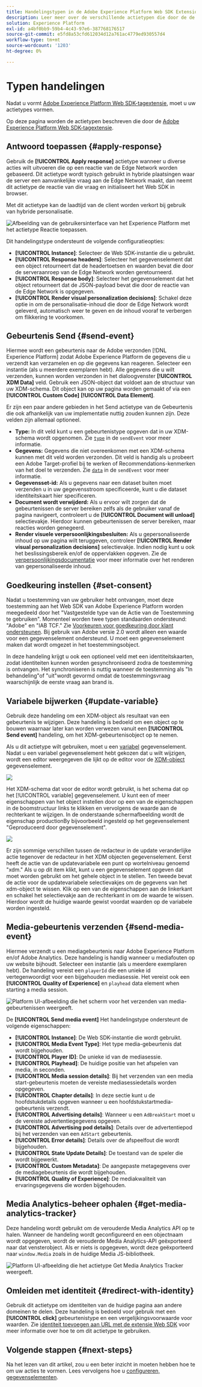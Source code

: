 ```yaml
---
title: Handelingstypen in de Adobe Experience Platform Web SDK Extension
description: Leer meer over de verschillende actietypen die door de de marktextensie van SDK van het Web van Adobe Experience Platform worden verstrekt.
solution: Experience Platform
exl-id: a4bf0bb9-59b4-4c43-97e6-387768176517
source-git-commit: e5fd8a53cfd612034d12a761ac4779ed930557d4
workflow-type: tm+mt
source-wordcount: '1203'
ht-degree: 0%

---
```



# Typen handelingen

Nadat u vormt [Adobe Experience Platform Web SDK-tagextensie](web-sdk-extension-configuration.md), moet u uw actietypes vormen.

Op deze pagina worden de actietypen beschreven die door de [Adobe Experience Platform Web SDK-tagextensie](web-sdk-extension-configuration.md).


## Antwoord toepassen {#apply-response}

Gebruik de **[!UICONTROL Apply response]** actietype wanneer u diverse acties wilt uitvoeren die op een reactie van de Edge Network worden gebaseerd. Dit actietype wordt typisch gebruikt in hybride plaatsingen waar de server een aanvankelijke vraag aan de Edge Network maakt, dan neemt dit actietype de reactie van die vraag en initialiseert het Web SDK in browser.

Met dit actietype kan de laadtijd van de client worden verkort bij gebruik van hybride personalisatie.

![Afbeelding van de gebruikersinterface van het Experience Platform met het actietype Reactie toepassen.](assets/apply-response.png)

Dit handelingstype ondersteunt de volgende configuratieopties:

* **[!UICONTROL Instance]**: Selecteer de Web SDK-instantie die u gebruikt.
* **[!UICONTROL Response headers]**: Selecteer het gegevenselement dat een object retourneert dat de headertoetsen en waarden bevat die door de serveraanroep van de Edge Network worden geretourneerd.
* **[!UICONTROL Response body]**: Selecteer het gegevenselement dat het object retourneert dat de JSON-payload bevat die door de reactie van de Edge Network is opgegeven.
* **[!UICONTROL Render visual personalization decisions]**: Schakel deze optie in om de personalisatie-inhoud die door de Edge Network wordt geleverd, automatisch weer te geven en de inhoud vooraf te verbergen om flikkering te voorkomen.

## Gebeurtenis Send {#send-event}

Hiermee wordt een gebeurtenis naar de Adobe verzonden [!DNL Experience Platform] zodat Adobe Experience Platform de gegevens die u verzendt kan verzamelen en op die gegevens kan reageren. Selecteer een instantie (als u meerdere exemplaren hebt). Alle gegevens die u wilt verzenden, kunnen worden verzonden in het dialoogvenster **[!UICONTROL XDM Data]** veld. Gebruik een JSON-object dat voldoet aan de structuur van uw XDM-schema. Dit object kan op uw pagina worden gemaakt of via een **[!UICONTROL Custom Code]** **[!UICONTROL Data Element]**.

Er zijn een paar andere gebieden in het Send actietype van de Gebeurtenis die ook afhankelijk van uw implementatie nuttig zouden kunnen zijn. Deze velden zijn allemaal optioneel.

* **Type:** In dit veld kunt u een gebeurtenistype opgeven dat in uw XDM-schema wordt opgenomen. Zie [`type`](/help/web-sdk/commands/sendevent/type.md) in de `sendEvent` voor meer informatie.
* **Gegevens:** Gegevens die niet overeenkomen met een XDM-schema kunnen met dit veld worden verzonden. Dit veld is handig als u probeert een Adobe Target-profiel bij te werken of Recommendations-kenmerken van het doel te verzenden. Zie [`data`](/help/web-sdk/commands/sendevent/data.md) in de `sendEvent` voor meer informatie.<!--- **Merge ID:** If you would like to specify a merge ID for your event, you can do so in this field. Please note that the solutions downstream are not able to merge your event data at this time. -->
* **Gegevensset-id:** Als u gegevens naar een dataset buiten moet verzenden u in uw gegevensstroom specificeerde, kunt u die dataset identiteitskaart hier specificeren.
* **Document wordt verwijderd:** Als u ervoor wilt zorgen dat de gebeurtenissen de server bereiken zelfs als de gebruiker vanaf de pagina navigeert, controleert u de **[!UICONTROL Document will unload]** selectievakje. Hierdoor kunnen gebeurtenissen de server bereiken, maar reacties worden genegeerd.
* **Render visuele verpersoonlijkingsbesluiten:** Als u gepersonaliseerde inhoud op uw pagina wilt teruggeven, controleer **[!UICONTROL Render visual personalization decisions]** selectievakje. Indien nodig kunt u ook het beslissingsbereik en/of de oppervlakken opgeven. Zie de [verpersoonlijkingsdocumentatie](/help/web-sdk/personalization/rendering-personalization-content.md#automatically-rendering-content) voor meer informatie over het renderen van gepersonaliseerde inhoud.

## Goedkeuring instellen {#set-consent}

Nadat u toestemming van uw gebruiker hebt ontvangen, moet deze toestemming aan het Web SDK van Adobe Experience Platform worden meegedeeld door het &quot;Vastgestelde type van de Actie van de Toestemming te gebruiken&quot;. Momenteel worden twee typen standaarden ondersteund: &quot;Adobe&quot; en &quot;IAB TCF.&quot; Zie [Voorkeuren voor goedkeuring door klant ondersteunen](/help/web-sdk/consent/supporting-consent.md). Bij gebruik van Adobe versie 2.0 wordt alleen een waarde voor een gegevenselement ondersteund. U moet een gegevenselement maken dat wordt omgezet in het toestemmingsobject.

In deze handeling krijgt u ook een optioneel veld met een identiteitskaarten, zodat identiteiten kunnen worden gesynchroniseerd zodra de toestemming is ontvangen. Het synchroniseren is nuttig wanneer de toestemming als &quot;In behandeling&quot;of &quot;uit&quot;wordt gevormd omdat de toestemmingsvraag waarschijnlijk de eerste vraag aan brand is.

## Variabele bijwerken {#update-variable}

Gebruik deze handeling om een XDM-object als resultaat van een gebeurtenis te wijzigen. Deze handeling is bedoeld om een object op te bouwen waarnaar later kan worden verwezen vanuit een **[!UICONTROL Send event]** handeling, om het XDM-gebeurtenisobject op te nemen.

Als u dit actietype wilt gebruiken, moet u een [variabel](data-element-types.md#variable) gegevenselement. Nadat u een variabel gegevenselement hebt gekozen dat u wilt wijzigen, wordt een editor weergegeven die lijkt op de editor voor de [XDM-object](data-element-types.md#xdm-object) gegevenselement.

![](assets/update-variable.png)

Het XDM-schema dat voor de editor wordt gebruikt, is het schema dat op het [!UICONTROL variable] gegevenselement. U kunt een of meer eigenschappen van het object instellen door op een van de eigenschappen in de boomstructuur links te klikken en vervolgens de waarde aan de rechterkant te wijzigen. In de onderstaande schermafbeelding wordt de eigenschap productionBy bijvoorbeeld ingesteld op het gegevenselement &quot;Geproduceerd door gegevenselement&quot;.

![](assets/update-variable-set-property.png)

Er zijn sommige verschillen tussen de redacteur in de update veranderlijke actie tegenover de redacteur in het XDM objecten gegevenselement. Eerst heeft de actie van de updatevariabele een punt op wortelniveau genoemd &quot;xdm.&quot; Als u op dit item klikt, kunt u een gegevenselement opgeven dat moet worden gebruikt om het gehele object in te stellen. Ten tweede bevat de actie voor de updatevariabele selectievakjes om de gegevens van het xdm-object te wissen. Klik op een van de eigenschappen aan de linkerkant en schakel het selectievakje aan de rechterkant in om de waarde te wissen. Hierdoor wordt de huidige waarde gewist voordat waarden op de variabele worden ingesteld.

## Media-gebeurtenis verzenden {#send-media-event}

Hiermee verzendt u een mediagebeurtenis naar Adobe Experience Platform en/of Adobe Analytics. Deze handeling is handig wanneer u mediafouten op uw website bijhoudt. Selecteer een instantie (als u meerdere exemplaren hebt). De handeling vereist een `playerId` die een unieke id vertegenwoordigt voor een bijgehouden mediasessie. Het vereist ook een **[!UICONTROL Quality of Experience]** en `playhead` data element when starting a media session.

![Platform UI-afbeelding die het scherm voor het verzenden van media-gebeurtenissen weergeeft.](assets/send-media-event.png)

De **[!UICONTROL Send media event]** Het handelingstype ondersteunt de volgende eigenschappen:

* **[!UICONTROL Instance]**: De Web SDK-instantie die wordt gebruikt.
* **[!UICONTROL Media Event Type]**: Het type media-gebeurtenis dat wordt bijgehouden.
* **[!UICONTROL Player ID]**: De unieke id van de mediasessie.
* **[!UICONTROL Playhead]**: De huidige positie van het afspelen van media, in seconden.
* **[!UICONTROL Media session details]**: Bij het verzenden van een media start-gebeurtenis moeten de vereiste mediasessiedetails worden opgegeven.
* **[!UICONTROL Chapter details]**: In deze sectie kunt u de hoofdstukdetails opgeven wanneer u een hoofdstukstartmedia-gebeurtenis verzendt.
* **[!UICONTROL Advertising details]**: Wanneer u een `AdBreakStart` moet u de vereiste advertentiegegevens opgeven.
* **[!UICONTROL Advertising pod details]**: Details over de advertentiepod bij het verzenden van een `AdStart` gebeurtenis.
* **[!UICONTROL Error details]**: Details over de afspeelfout die wordt bijgehouden.
* **[!UICONTROL State Update Details]**: De toestand van de speler die wordt bijgewerkt.
* **[!UICONTROL Custom Metadata]**: De aangepaste metagegevens over de mediagebeurtenis die wordt bijgehouden.
* **[!UICONTROL Quality of Experience]**: De mediakwaliteit van ervaringsgegevens die worden bijgehouden.

## Media Analytics-beheer ophalen {#get-media-analytics-tracker}

Deze handeling wordt gebruikt om de verouderde Media Analytics API op te halen. Wanneer de handeling wordt geconfigureerd en een objectnaam wordt opgegeven, wordt de verouderde Media Analytics-API geëxporteerd naar dat vensterobject. Als er niets is opgegeven, wordt deze geëxporteerd naar `window.Media` zoals in de huidige Media JS-bibliotheek.

![Platform UI-afbeelding die het actietype Get Media Analytics Tracker weergeeft.](assets/get-media-analytics-tracker.png)

## Omleiden met identiteit {#redirect-with-identity}

Gebruik dit actietype om identiteiten van de huidige pagina aan andere domeinen te delen. Deze handeling is bedoeld voor gebruik met een **[!UICONTROL click]** gebeurtenistype en een vergelijkingsvoorwaarde voor waarden. Zie [identiteit toevoegen aan URL met de extensie Web SDK](../../../../web-sdk/commands/appendidentitytourl.md#extension) voor meer informatie over hoe te om dit actietype te gebruiken.

## Volgende stappen {#next-steps}

Na het lezen van dit artikel, zou u een beter inzicht in moeten hebben hoe te om uw acties te vormen. Lees vervolgens hoe u [configureren, gegevenselementen](data-element-types.md).
